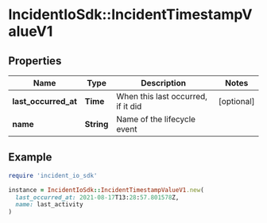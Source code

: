 # IncidentIoSdk::IncidentTimestampValueV1

## Properties

| Name | Type | Description | Notes |
| ---- | ---- | ----------- | ----- |
| **last_occurred_at** | **Time** | When this last occurred, if it did | [optional] |
| **name** | **String** | Name of the lifecycle event |  |

## Example

```ruby
require 'incident_io_sdk'

instance = IncidentIoSdk::IncidentTimestampValueV1.new(
  last_occurred_at: 2021-08-17T13:28:57.801578Z,
  name: last_activity
)
```

